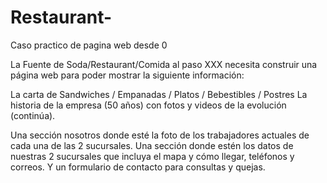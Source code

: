 # Restaurant-
Caso practico de pagina web desde 0 

La Fuente de Soda/Restaurant/Comida al paso XXX necesita construir una página web para poder mostrar la siguiente información:

La carta de Sandwiches / Empanadas / Platos / Bebestibles / Postres
La historia de la empresa (50 años) con fotos y videos de la evolución (continúa).

Una sección nosotros donde esté la foto de los trabajadores actuales de cada una de las 2 sucursales.
Una sección donde estén los datos de nuestras 2 sucursales que incluya el mapa y cómo llegar, teléfonos y correos.
Y un formulario de contacto para consultas y quejas.
